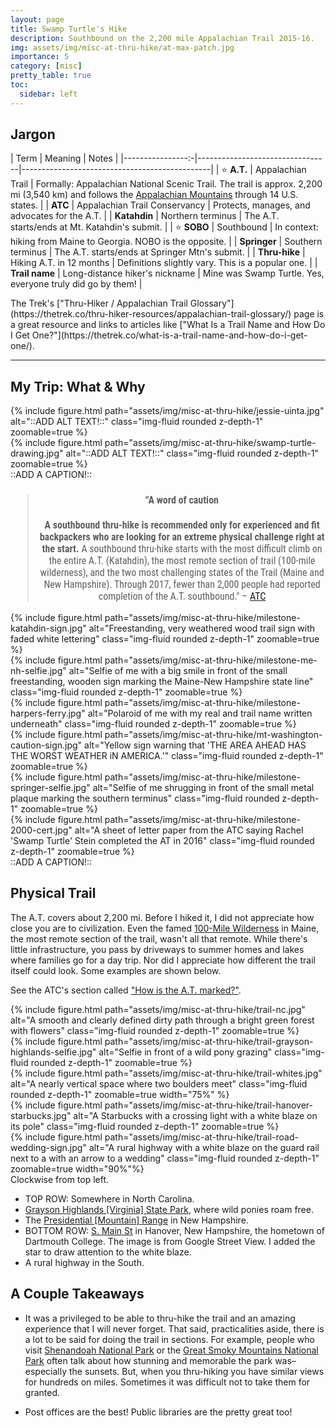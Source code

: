 ```yaml
---
layout: page
title: Swamp Turtle's Hike
description: Southbound on the 2,200 mile Appalachian Trail 2015-16.
img: assets/img/misc-at-thru-hike/at-max-patch.jpg
importance: 5
category: [misc]
pretty_table: true
toc:
  sidebar: left
---
```


<style>
    blockquote {
        font-family: "Roboto Condensed", Tahoma, sans-serif;
        text-align: center; 
        font-size: 1rem;
    }
    table.table {
        td,
        th {
            padding: 10px;
        }
    }
</style>


## Jargon

|    Term          |             Meaning             |                     Notes                     |
|----------------:-|---------------------------------|-----------------------------------------------|
| ⭐️ **A.T.**      | Appalachian Trail               | Formally: Appalachian National Scenic Trail. The trail is approx. 2,200 mi (3,540 km) and follows the [Appalachian Mountains](https://en.wikipedia.org/wiki/Appalachian_Mountains) through 14 U.S. states.  |
| **ATC**          | Appalachian Trail Conservancy   | Protects, manages, and advocates for the A.T.     |
| **Katahdin**     | Northern terminus               | The A.T. starts/ends at Mt. Katahdin's submit.                                        |
| ⭐️ **SOBO**      | Southbound                      | In context: hiking from Maine to Georgia. NOBO is the opposite.      |
| **Springer**     | Southern terminus   | The A.T. starts/ends at Springer Mtn's submit.                                             |
| **Thru-hike**   | Hiking A.T. in 12 months | Definitions slightly vary. This is a popular one. | 
| **Trail name**   | Long-distance hiker's nickname | Mine was Swamp Turtle. Yes, everyone truly did go by them! |                                       
  
<!-- | **MEGA**         | Maine to Georgia                |                                               | -->
<p></p>  
The Trek's ["Thru-Hiker / Appalachian Trail Glossary"](https://thetrek.co/thru-hiker-resources/appalachian-trail-glossary/) page is a great resource and links to articles like ["What Is a Trail Name and How Do I Get One?"](https://thetrek.co/what-is-a-trail-name-and-how-do-i-get-one/).

<hr>

## My Trip: What & Why


<div class="row justify-content-sm-center">
    <div class="col-sm-4 mt-3 mt-md-0">
        {% include figure.html path="assets/img/misc-at-thru-hike/jessie-uinta.jpg" alt="::ADD ALT TEXT!::" class="img-fluid rounded z-depth-1" zoomable=true %}
    </div>
    <div class="col-sm-4 mt-3 mt-md-0">
        {% include figure.html path="assets/img/misc-at-thru-hike/swamp-turtle-drawing.jpg" alt="::ADD ALT TEXT!::" class="img-fluid rounded z-depth-1" zoomable=true %}
    </div>
</div>
<div class="caption">
    ::ADD A CAPTION!::
</div>

> #### "A word of caution
>
>**A southbound thru-hike is recommended only for experienced and fit backpackers who are looking for an extreme physical challenge right at the start.** A southbound thru-hike starts with the most difficult climb on the entire A.T. (Katahdin), the most remote section of trail (100-mile wilderness), and the two most challenging states of the Trail (Maine and New Hampshire). Through 2017, fewer than 2,000 people had reported completion of the A.T. southbound." 
> – <a href="https://appalachiantrail.org/explore/hike-the-a-t/thru-hiking/southbound/" target="_blank">ATC</a>


<div class="row">
    <div class="col-sm mt-3 mt-md-0">
        {% include figure.html path="assets/img/misc-at-thru-hike/milestone-katahdin-sign.jpg" alt="Freestanding, very weathered wood trail sign with faded white lettering" class="img-fluid rounded z-depth-1" zoomable=true %}
    </div>
    <div class="col-sm mt-3 mt-md-0">
        {% include figure.html path="assets/img/misc-at-thru-hike/milestone-me-nh-selfie.jpg" alt="Selfie of me with a big smile in front of the small freestanding, wooden sign marking the Maine-New Hampshire state line" class="img-fluid rounded z-depth-1" zoomable=true %}
    </div>
    <div class="col-sm-4 mt-3 mt-md-0">
        {% include figure.html path="assets/img/misc-at-thru-hike/milestone-harpers-ferry.jpg" alt="Polaroid of me with my real and trail name written underneath" class="img-fluid rounded z-depth-1" zoomable=true %}
    </div>
</div>

<div class="row">
    <div class="col-sm mt-3 mt-md-0">
        {% include figure.html path="assets/img/misc-at-thru-hike/mt-washington-caution-sign.jpg" alt="Yellow sign warning that 'THE AREA AHEAD HAS THE WORST WEATHER iN AMERICA.'" class="img-fluid rounded z-depth-1" zoomable=true %}
    </div>
    <div class="col-sm mt-3 mt-md-0">
        {% include figure.html path="assets/img/misc-at-thru-hike/milestone-springer-selfie.jpg" alt="Selfie of me shrugging in front of the small metal plaque marking the southern terminus" class="img-fluid rounded z-depth-1" zoomable=true %}
    </div>
    <div class="col-sm-4 mt-3 mt-md-0">
        {% include figure.html path="assets/img/misc-at-thru-hike/milestone-2000-cert.jpg" alt="A sheet of letter paper from the ATC saying Rachel 'Swamp Turtle' Stein completed the AT in 2016" class="img-fluid rounded z-depth-1" zoomable=true %}
    </div>
</div>
<div class="caption">
    ::ADD A CAPTION!::
</div>


## Physical Trail

The A.T. covers about 2,200 mi. Before I hiked it, I did not appreciate how close you are to civilization. Even the famed [100-Mile Wilderness](https://thetrek.co/the-complete-hiker-trash-guide-to-the-100-mile-wilderness/) in Maine, the most remote section of the trail, wasn't all that remote. While there's little infrastructure, you pass by driveways to summer homes and lakes where families go for a day trip. Nor did I appreciate how different the trail itself could look. Some examples are shown below. 

<!-- TODO 
    Transition
    also, more often blazed with NOBO's in mind 
-->

See the ATC's section called ["How is the A.T. marked?"](https://appalachiantrail.org/explore/plan-and-prepare/hiking-basics/).


<div class="row">
    <div class="col-sm mt-3 mt-md-0">
        {% include figure.html path="assets/img/misc-at-thru-hike/trail-nc.jpg" alt="A smooth and clearly defined dirty path through a bright green forest with flowers" class="img-fluid rounded z-depth-1" zoomable=true %}
    </div>
    <div class="col-sm mt-3 mt-md-0">
        {% include figure.html path="assets/img/misc-at-thru-hike/trail-grayson-highlands-selfie.jpg" alt="Selfie in front of a wild pony grazing" class="img-fluid rounded z-depth-1" zoomable=true %}
    </div>
        <div class="col-sm mt-3 mt-md-0">
        {% include figure.html path="assets/img/misc-at-thru-hike/trail-whites.jpg" alt="A nearly vertical space where two boulders meet" class="img-fluid rounded z-depth-1" zoomable=true width="75%" %}
    </div>
</div>
<div class="row">
    <div class="col-sm mt-3 mt-md-0">
        {% include figure.html path="assets/img/misc-at-thru-hike/trail-hanover-starbucks.jpg" alt="A Starbucks with a crossing light with a white blaze on its pole" class="img-fluid rounded z-depth-1" zoomable=true %}
    </div>
    <div class="col-sm mt-3 mt-md-0">
        {% include figure.html path="assets/img/misc-at-thru-hike/trail-road-wedding-sign.jpg" alt="A rural highway with a white blaze on the guard rail next to a with an arrow to a wedding" class="img-fluid rounded z-depth-1" zoomable=true width="90%"%}
    </div>
</div>
<div class="caption" style="text-align: left;">
    Clockwise from top left.
    <ul>
        <li>TOP ROW: Somewhere in North Carolina.</li>
        <li><a href="https://www.dcr.virginia.gov/state-parks/grayson-highlands" target="_blank">Grayson Highlands [Virginia] State Park</a>, where wild ponies roam free.</li>
        <li>The <a href="https://en.wikipedia.org/wiki/Presidential_Range" target="_blank">Presidential [Mountain] Range</a> in New Hampshire.</li>
        <li>BOTTOM ROW: <a href="https://maps.app.goo.gl/wW8udjL25fSQUMGn9" target="_blank">S. Main St</a> in Hanover, New Hampshire, the hometown of Dartmouth College. The image is from Google Street View. I added the star to draw attention to the white blaze.</li>
        <li>A rural highway in the South.</li>
    </ul>
</div>


## A Couple Takeaways

- It was a privileged to be able to thru-hike the trail and an amazing experience that I will never forget. That said, practicalities aside, there is a lot to be said for doing the trail in sections. For example, people who visit [Shenandoah National Park](https://www.nps.gov/shen/index.htm) or the [Great Smoky Mountains National Park](https://www.nps.gov/grsm/index.htm) often talk about how stunning and memorable the park was–especially the sunsets. But, when you thru-hiking you have similar views for hundreds on miles. Sometimes it was difficult not to take them for granted.      
  
- Post offices are the best! Public libraries are the pretty great too!  